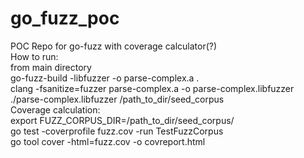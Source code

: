 # go_fuzz_poc
POC Repo for go-fuzz with coverage calculator(?)\
How to run:\
from main directory\
go-fuzz-build -libfuzzer -o parse-complex.a .\
clang -fsanitize=fuzzer parse-complex.a -o parse-complex.libfuzzer\
./parse-complex.libfuzzer /path_to_dir/seed_corpus\
Coverage calculation:\
export FUZZ_CORPUS_DIR=/path_to_dir/seed_corpus/\
go test -coverprofile fuzz.cov -run TestFuzzCorpus\
go tool cover -html=fuzz.cov -o covreport.html
